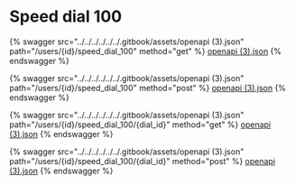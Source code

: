 # Speed dial 100

{% swagger src="../../../../../../.gitbook/assets/openapi (3).json" path="/users/{id}/speed_dial_100" method="get" %}
[openapi (3).json](<../../../../../../.gitbook/assets/openapi (3).json>)
{% endswagger %}

{% swagger src="../../../../../../.gitbook/assets/openapi (3).json" path="/users/{id}/speed_dial_100" method="post" %}
[openapi (3).json](<../../../../../../.gitbook/assets/openapi (3).json>)
{% endswagger %}

{% swagger src="../../../../../../.gitbook/assets/openapi (3).json" path="/users/{id}/speed_dial_100/{dial_id}" method="get" %}
[openapi (3).json](<../../../../../../.gitbook/assets/openapi (3).json>)
{% endswagger %}

{% swagger src="../../../../../../.gitbook/assets/openapi (3).json" path="/users/{id}/speed_dial_100/{dial_id}" method="post" %}
[openapi (3).json](<../../../../../../.gitbook/assets/openapi (3).json>)
{% endswagger %}
